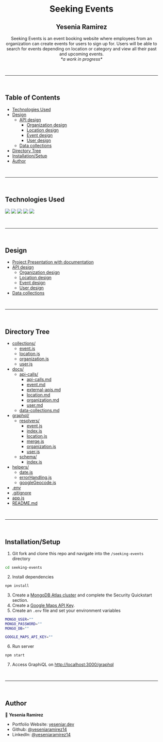 <h1 align="center">Seeking Events</h1>

<h2 align="center"> Yesenia Ramirez </h2>

<p align="center">Seeking Events is an event booking website where employees from an organization can create events for users to sign up for. Users will be able to search for events depending on location or category and view all their past and upcoming events. <br> <i>*a work in progress*</i></p>

<br>
<hr>
<br>

## Table of Contents 
- [Technologies Used](#technologies-used)
- [Design](#design)
    - [API design](docs/api-calls/api-calls.md)
        - [Organization design](docs/api-calls/organization.md)
        - [Location design](docs/api-calls/location.md)
        - [Event design](docs/api-calls/event.md)
        - [User design](docs/api-calls/user.md)
    - [Data collections](docs/data-collections.md)
- [Directory Tree](#directory-tree)
- [Installation/Setup](#installationsetup)
- [Author](#author)

<br>
<hr>
<br>

## Technologies Used 
<img src="https://img.shields.io/badge/JavaScript-323330?style=for-the-badge&logo=javascript&logoColor=F7DF1E"> <img src="https://img.shields.io/badge/Node.js-339933?style=for-the-badge&logo=nodedotjs&logoColor=white"> <img src="https://img.shields.io/badge/Express.js-000000?style=for-the-badge&logo=express&logoColor=white"> <img src="https://img.shields.io/badge/MongoDB-4EA94B?style=for-the-badge&logo=mongodb&logoColor=white"> <img src="https://img.shields.io/badge/GraphQl-E10098?style=for-the-badge&logo=graphql&logoColor=white"> 

<br>
<hr>
<br>

## Design
- [Project Presentation with documentation](https://docs.google.com/presentation/d/1VQWDvQFCkfEv-a92-rjDfXH0bf98HBZx9Y5PfXriAsk/edit?usp=sharing)
- [API design](docs/api-calls/api-calls.md)
    - [Organization design](docs/api-calls/organization.md)
    - [Location design](docs/api-calls/location.md)
    - [Event design](docs/api-calls/event.md)
    - [User design](docs/api-calls//user.md)
- [Data collections](docs/data-collections.md)

<br>
<hr>
<br>

## Directory Tree
* [collections/](./collections/)
    * [event.js](./collections/event.js)
    * [location.js](./collections/location.js)
    * [organization.js](./collections/organization.js)
    * [user.js](./collections/user.js)
* [docs/](./docs)
    * [api-calls/](./docs/api-calls/)
        * [api-calls.md](./docs/api-calls/api-calls.md)
        * [event.md](./docs/api-calls/event.md)
        * [external-apis.md](./docs/api-calls/external-apis.md)
        * [location.md](./docs/api-calls/location.md)
        * [organization.md](./docs/api-calls/organization.md)
        * [user.md](./docs/api-calls/user.md)
    * [data-collections.md](./docs/data-collections.md)
* [graphql/](./graphql)
    * [resolvers/](./graphql/resolvers)
        * [event.js](./graphql/resolvers/event.js)
        * [index.js](./graphql/resolvers/index.js)
        * [location.js](./graphql/resolvers/location.js)
        * [merge.js](./graphql/resolvers/merge.js)
        * [organization.js](./graphql/resolvers/organization.js)
        * [user.js](./graphql/resolvers/user.js)
    * [schema/](./graphql/schema)
        * [index.js](./graphql/schema/index.js)
* [helpers/](./helpers)
    * [date.js](./helpers/date.js)
    * [errorHandling.js](./helpers/errorHandling.js)
    * [googleGeocode.js](./helpers/googleGeocode.js)
* [.env](.env)
* [.gitignore](.gitignore)
* [app.js](./app.js)
* [README.md](./README.md)

<br>
<hr>
<br>

## Installation/Setup
1. Git fork and clone this repo and navigate into the ```/seeking-events``` directory
```sh
cd seeking-events
```
2. Install dependencies 
```sh
npm install
```
3. Create a [MongoDB Atlas cluster](https://www.mongodb.com/cloud/atlas/register) and complete the Security Quickstart section.
4. Create a [Google Maps API Key](https://developers.google.com/maps/documentation/javascript/get-api-key).
5. Create an ```.env``` file and set your environment variables
```sh
MONGO_USER=""
MONGO_PASSWORD=""
MONGO_DB=""

GOOGLE_MAPS_API_KEY=""
```
6. Run server 
```sh
npm start
```

7. Access GraphiQL on [http://localhost:3000/graphql](http://localhost:3000/graphql)

<br>
<hr>
<br>

## Author

👤 **Yesenia Ramirez**

* Portfolio Website: [yeseniar.dev](https://www.yeseniar.dev)
* Github: [@yeseniaramirez14](https://github.com/yeseniaramirez14)
* LinkedIn: [@yeseniaramirez14](https://linkedin.com/in/yeseniaramirez14)

